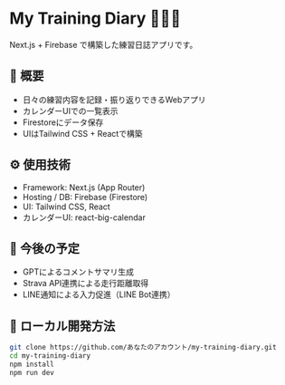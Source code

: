 # My Training Diary 🏃‍♂️📘

Next.js + Firebase で構築した練習日誌アプリです。

## 🌟 概要

- 日々の練習内容を記録・振り返りできるWebアプリ
- カレンダーUIでの一覧表示
- Firestoreにデータ保存
- UIはTailwind CSS + Reactで構築

## ⚙️ 使用技術

- Framework: Next.js (App Router)
- Hosting / DB: Firebase (Firestore)
- UI: Tailwind CSS, React
- カレンダーUI: react-big-calendar

## 🚀 今後の予定

- GPTによるコメントサマリ生成
- Strava API連携による走行距離取得
- LINE通知による入力促進（LINE Bot連携）

## 🔧 ローカル開発方法

```bash
git clone https://github.com/あなたのアカウント/my-training-diary.git
cd my-training-diary
npm install
npm run dev

